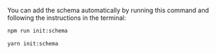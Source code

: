 You can add the schema automatically by running this command and following the instructions in the terminal:

<Tabs groupId="yarn-npm">

<TabItem value="npm" label="npm">

```bash
npm run init:schema
```

</TabItem>

<TabItem value="yarn" label="yarn">

```bash
yarn init:schema
```

</TabItem>

</Tabs>
